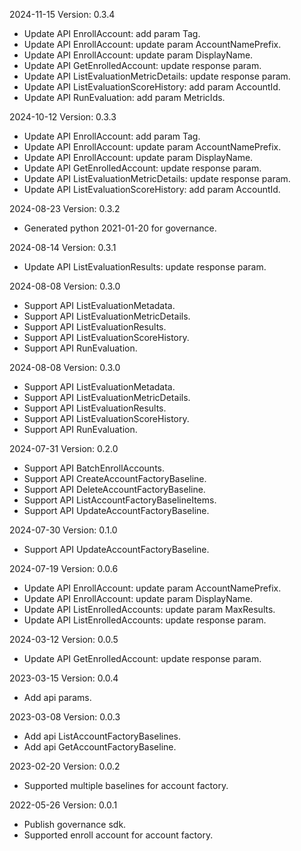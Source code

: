 2024-11-15 Version: 0.3.4
- Update API EnrollAccount: add param Tag.
- Update API EnrollAccount: update param AccountNamePrefix.
- Update API EnrollAccount: update param DisplayName.
- Update API GetEnrolledAccount: update response param.
- Update API ListEvaluationMetricDetails: update response param.
- Update API ListEvaluationScoreHistory: add param AccountId.
- Update API RunEvaluation: add param MetricIds.


2024-10-12 Version: 0.3.3
- Update API EnrollAccount: add param Tag.
- Update API EnrollAccount: update param AccountNamePrefix.
- Update API EnrollAccount: update param DisplayName.
- Update API GetEnrolledAccount: update response param.
- Update API ListEvaluationMetricDetails: update response param.
- Update API ListEvaluationScoreHistory: add param AccountId.


2024-08-23 Version: 0.3.2
- Generated python 2021-01-20 for governance.

2024-08-14 Version: 0.3.1
- Update API ListEvaluationResults: update response param.


2024-08-08 Version: 0.3.0
- Support API ListEvaluationMetadata.
- Support API ListEvaluationMetricDetails.
- Support API ListEvaluationResults.
- Support API ListEvaluationScoreHistory.
- Support API RunEvaluation.


2024-08-08 Version: 0.3.0
- Support API ListEvaluationMetadata.
- Support API ListEvaluationMetricDetails.
- Support API ListEvaluationResults.
- Support API ListEvaluationScoreHistory.
- Support API RunEvaluation.


2024-07-31 Version: 0.2.0
- Support API BatchEnrollAccounts.
- Support API CreateAccountFactoryBaseline.
- Support API DeleteAccountFactoryBaseline.
- Support API ListAccountFactoryBaselineItems.
- Support API UpdateAccountFactoryBaseline.


2024-07-30 Version: 0.1.0
- Support API UpdateAccountFactoryBaseline.


2024-07-19 Version: 0.0.6
- Update API EnrollAccount: update param AccountNamePrefix.
- Update API EnrollAccount: update param DisplayName.
- Update API ListEnrolledAccounts: update param MaxResults.
- Update API ListEnrolledAccounts: update response param.


2024-03-12 Version: 0.0.5
- Update API GetEnrolledAccount: update response param.


2023-03-15 Version: 0.0.4
- Add api params.

2023-03-08 Version: 0.0.3
- Add api ListAccountFactoryBaselines.
- Add api GetAccountFactoryBaseline.

2023-02-20 Version: 0.0.2
- Supported multiple baselines for account factory.

2022-05-26 Version: 0.0.1
- Publish governance sdk.
- Supported enroll account for account factory.

